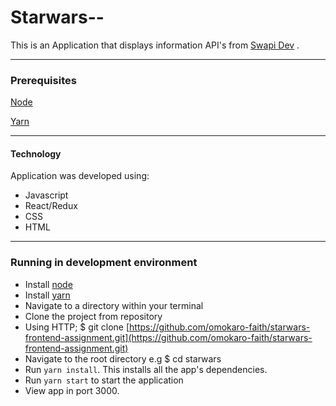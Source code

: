 # Starwars--

This is an Application that displays information API's from [Swapi Dev](https://swapi.dev/documentation) .

---

### Prerequisites

[Node](https://nodejs.org/en/)

[Yarn](https://yarnpkg.com/en/docs/install)

---

#### Technology

Application was developed using:

-   Javascript
-   React/Redux
-   CSS
-   HTML

---

### Running in development environment

-   Install [node](https://nodejs.org/en/)
-   Install [yarn](https://yarnpkg.com/en/docs/install)
-   Navigate to a directory within your terminal
-   Clone the project from repository
-   Using HTTP; \$ git clone [https://github.com/omokaro-faith/starwars-frontend-assignment.git](https://github.com/omokaro-faith/starwars-frontend-assignment.git)
-   Navigate to the root directory e.g \$ cd starwars
-   Run `yarn install`. This installs all the app's dependencies.
-   Run `yarn start` to start the application
-   View app in port 3000.
